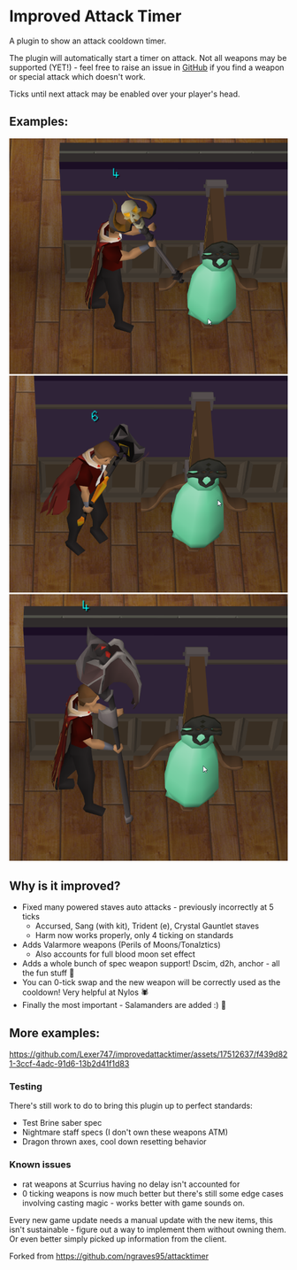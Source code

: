 # Improved Attack Timer
A plugin to show an attack cooldown timer.

The plugin will automatically start a timer on attack. Not all weapons may be
supported (YET!) - feel free to raise an issue in
[GitHub](https://github.com/Lexer747/improvedattacktimer/issues/new?assignees=&labels=&projects=&template=missing-weapon.md&title=Missing+Weapon)
if you find a weapon or special attack which doesn't work.

Ticks until next attack may be enabled over your player's head.

## Examples:

![accursed.png](testing/accursed/fixed.png)
![elder_maul_spec.png](testing/elder-maul-spec/fixed.png)
![sang.png](testing/sang/fixed.png)

## Why is it improved?

* Fixed many powered staves auto attacks - previously incorrectly at 5 ticks
  * Accursed, Sang (with kit), Trident (e), Crystal Gauntlet staves
  * Harm now works properly, only 4 ticking on standards
* Adds Valarmore weapons (Perils of Moons/Tonalztics)
  * Also accounts for full blood moon set effect
* Adds a whole bunch of spec weapon support! Dscim, d2h, anchor - all the fun stuff 🎉
* You can 0-tick swap and the new weapon will be correctly used as the cooldown! Very helpful at Nylos 🕷️
* Finally the most important - Salamanders are added :) 🐍

## More examples:

https://github.com/Lexer747/improvedattacktimer/assets/17512637/f439d821-3ccf-4adc-91d6-13b2d41f1d83

### Testing

There's still work to do to bring this plugin up to perfect standards:

* Test Brine saber spec
* Nightmare staff specs (I don't own these weapons ATM)
* Dragon thrown axes, cool down resetting behavior

### Known issues

* rat weapons at Scurrius having no delay isn't accounted for
* 0 ticking weapons is now much better but there's still some edge cases involving casting magic - works
  better with game sounds on.

Every new game update needs a manual update with the new items, this isn't
sustainable - figure out a way to implement them without owning them. Or even
better simply picked up information from the client.

Forked from https://github.com/ngraves95/attacktimer
